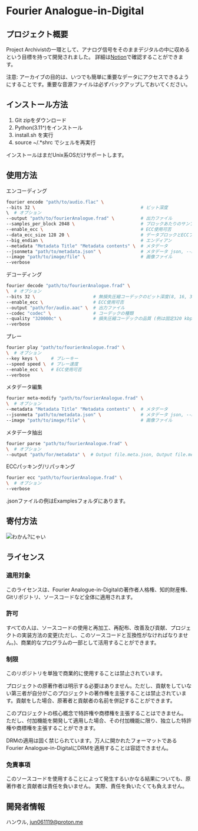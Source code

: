# Fourier Analogue-in-Digital

## プロジェクト概要

Project Archivistの一環として、アナログ信号をそのままデジタルの中に収めるという目標を持って開発されました。 詳細は[Notion](https://mikhael-openworkspace.notion.site/Project-Archivist-e512fa7a21474ef6bdbd615a424293cf)で確認することができます。

注意: アーカイブの目的は、いつでも簡単に重要なデータにアクセスできるようにすることです。重要な音源ファイルは必ずバックアップしておいてください。

## インストール方法

1. Git zipをダウンロード
2. Python(3.11^)をインストール
3. install.sh を実行
4. source ~/.*shrc でシェルを再実行

インストールはまだUnix系OSだけサポートします。

## 使用方法

エンコーディング

```bash
fourier encode "path/to/audio.flac" \
--bits 32 \                                        # ビット深度
\  # オプション
--output "path/to/fourierAnalogue.frad" \          # 出力ファイル
--samples_per_block 2048 \                         # ブロックあたりのサンプル数
--enable_ecc \                                     # ECC使用可否
--data_ecc_size 128 20 \                           # データブロックとECCブロックのサイズ
--big_endian \                                     # エンディアン
--metadata "Metadata Title" "Metadata contents" \  # メタデータ
--jsonmeta "path/to/metadata.json" \               # メタデータ json, --metadata より優先されます。
--image "path/to/image/file" \                     # 画像ファイル
--verbose
```

デコーディング

``` bash
fourier decode "path/to/fourierAnalogue.frad" \
\  # オプション
--bits 32 \                      # 無損失圧縮コーデックのビット深度(8, 16, 32をサポートします)
--enable_ecc \                   # ECC使用可否
--output "path/for/audio.aac" \  # 出力ファイル
--codec "codec" \                # コーデックの種類
--quality "320000c" \            # 損失圧縮コーデックの品質 (例は固定320 kbps)
--verbose
```

プレー

``` bash
fourier play "path/to/fourierAnalogue.frad" \
\  # オプション
--key keys \     # プレーキー
--speed speed \  # プレー速度
--enable_ecc \   # ECC使用可否
--verbose
```

メタデータ編集

``` bash
fourier meta-modify "path/to/fourierAnalogue.frad" \
\  # オプション
--metadata "Metadata Title" "Metadata contents" \  # メタデータ
--jsonmeta "path/to/metadata.json" \               # メタデータ json, --metadata より優先されます。
--image "path/to/image/file" \                     # 画像ファイル
```

メタデータ抽出

``` bash
fourier parse "path/to/fourierAnalogue.frad" \
\  # オプション
--output "path/for/metadata" \  # Output file.meta.json, Output file.meta.image
```

ECCパッキング/リパッキング

```bash
fourier ecc "path/to/fourierAnalogue.frad" \
\  # オプション
--verbose
```

.jsonファイルの例はExamplesフォルダにあります。

## 寄付方法

![わかん?にゃい](https://item.kakaocdn.net/do/4a675e36e71c3538c5e7ada87a2b28fef43ad912ad8dd55b04db6a64cddaf76d)

## ライセンス

### 適用対象

このライセンスは、Fourier Analogue-in-Digitalの著作者人格権、知的財産権、Gitリポジトリ、ソースコードなど全体に適用されます。

### 許可

すべての人は、ソースコードの使用と再加工、再配布、改善及び貢献、プロジェクトの実装方法の変更(ただし、このソースコードと互換性がなければなりません。)、商業的なプログラムの一部として活用することができます。

### 制限

このリポジトリを単独で商業的に使用することは禁止されています。

プロジェクトの原著作者は明示する必要はありません。ただし、貢献をしていない第三者が自分がこのプロジェクトの著作権を主張することは禁止されています。貢献をした場合、原著者と貢献者の名前を併記することができます。

このプロジェクトの核心概念で特許権や商標権を主張することはできません。 ただし、付加機能を開発して適用した場合、その付加機能に限り、独立した特許権や商標権を主張することができます。

DRMの適用は固く禁じられています。万人に開かれたフォーマットであるFourier Analogue-in-DigitalにDRMを適用することは容認できません。

### 免責事項

このソースコードを使用することによって発生するいかなる結果についても、原著作者と貢献者は責任を負いません。 実際、責任を負いたくても負えません。

## 開発者情報

ハンウル, <jun061119@proton.me>
